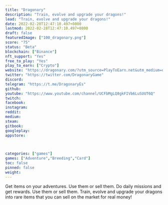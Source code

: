 ```yaml
---
title: "Dragonary"
description: "Train, evolve and upgrade your dragons!"
lead: "Train, evolve and upgrade your dragons!"
date: 2022-02-28T12:47:10.497+0800
lastmod: 2022-02-28T12:47:10.497+0800
draft: false
featuredImage: ["100_dragonary.png"]
score: "75"
status: "Beta"
blockchain: ["Binance"]
nft_support: "Yes"
free_to_play: "Yes"
play_to_earn: ["Crypto"]
website: "https://dragonary.com/?utm_source=PlayToEarn.net&utm_medium=organic&utm_campaign=gamepage"
twitter: "https://twitter.com/DragonaryGame"
discord: 
telegram: "https://t.me/DragonaryEs"
github: 
youtube: "https://www.youtube.com/channel/UCFbMgLQ8gkFIVb6LuSUUT6Q"
twitch: 
facebook: 
instagram: 
reddit: 
medium: 
steam: 
gitbook: 
googleplay: 
appstore: 

  
    
categories: ["games"]
games: ["Adventure","Breeding","Card"]
toc: false
pinned: false
weight: 
---
```

Get items on your adventures. Use them or sell them. Do daily missions and get rewards. Use them or sell them. Train, evolve and upgrade your dragons into rare items that you can sell on the market for real money!